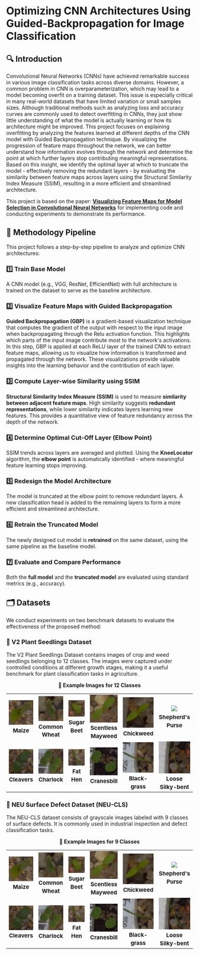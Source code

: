 # Optimizing CNN Architectures Using Guided-Backpropagation for Image Classification

## 🔍 Introduction
Convolutional Neural Networks (CNNs) have achieved remarkable success in various image classification tasks across diverse domains. However, a common problem in CNN is overparameterization, which may lead to a model becoming overfit on a training dataset. This issue is especially critical in many real-world datasets that have limited variation or small samples sizes. Although traditional methods such as analyzing loss and accuracy curves are commonly used to detect overfitting in CNNs, they just show little understanding of what the model is actually learning or how its architecture might be improved. This project focuses on explaining overfitting by analyzing the features learned at different depths of the CNN model with Guided Backpropagation technique. By visualizing the progression of feature maps throughout the network, we can better understand how information evolves through the network and determine the point at which further layers stop contributing meaningful representations. Based on this insight, we identify the optimal layer at which to truncate the model - effectively removing the redundant layers - by evaluating the similarity between feature maps across layers using the Structural Similarity Index Measure (SSIM), resulting in a more efficient and streamlined architecture. 

This project is based on the paper: **[Visualizing Feature Maps for Model Selection in Convolutional Neural Networks](https://openaccess.thecvf.com/content/ICCV2021W/CVPPA/papers/Mostafa_Visualizing_Feature_Maps_for_Model_Selection_in_Convolutional_Neural_Networks_ICCVW_2021_paper.pdf)** for implementing code and conducting experiments to demonstrate its performance. 

## 🔁 Methodology Pipeline

This project follows a step-by-step pipeline to analyze and optimize CNN architectures:

### 1️⃣ Train Base Model
A CNN model (e.g., VGG, ResNet, EfficientNet) with full architecture is trained on the dataset to serve as the baseline architecture.

### 2️⃣ Visualize Feature Maps with Guided Backpropagation 
**Guided Backpropagation (GBP)** is a gradient-based visualization technique that computes the gradient of the output with respect to the input image when backpropagating through the Relu activation function. This highlights which parts of the input image contribute most to the network's activations.
In this step, GBP is applied at each ReLU layer of the trained CNN to extract feature maps, allowing us to visualize how information is transformed and propagated through the network. These visualizations provide valuable insights into the learning behavior and the contribution of each layer.

### 3️⃣ Compute Layer-wise Similarity using SSIM
**Structural Similarity Index Measure (SSIM)** is used to measure **similarity between adjacent feature maps**. High similarity suggests **redundant representations**, while lower similarity indicates layers learning new features. This provides a quantitative view of feature redundancy across the depth of the network.

### 4️⃣ Determine Optimal Cut-Off Layer (Elbow Point)  
SSIM trends across layers are averaged and plotted. Using the **KneeLocator** algorithm, the **elbow point** is automatically identified - where meaningful feature learning stops improving.

### 5️⃣ Redesign the Model Architecture 
The model is truncated at the elbow point to remove redundant layers. A new classification head is added to the remaining layers to form a more efficient and streamlined architecture.

### 6️⃣ Retrain the Truncated Model 
The newly designed cut model is **retrained** on the same dataset, using the same pipeline as the baseline model.

### 7️⃣ Evaluate and Compare Performance
Both the **full model** and the **truncated model** are evaluated using standard metrics (e.g., accuracy).

## 🗂️ Datasets

We conduct experiments on two benchmark datasets to evaluate the effectiveness of the proposed method:

### 🌱 V2 Plant Seedlings Dataset
The V2 Plant Seedlings Dataset contains images of crop and weed seedlings belonging to 12 classes. The images were captured under controlled conditions at different growth stages, making it a useful benchmark for plant classification tasks in agriculture.

<p align="center"><strong>📸 Example Images for 12 Classes</strong></p>

<table align="center">
  <tr>
    <td align="center" width="150px">
      <img src="assets/Maize_example.png" width="250"/><br/><sub><b style="font-size: 15px;">Maize</b></sub>
    </td>
    <td align="center" width="150px">
      <img src="assets/Common_wheat_example.png" width="250"/><br/><sub><b style="font-size: 15px;">Common Wheat</b></sub>
    </td>
    <td align="center" width="150px">
      <img src="assets/Sugar_beet_example.png" width="250"/><br/><sub><b style="font-size: 15px;">Sugar Beet</b></sub>
    </td>
    <td align="center" width="150px">
      <img src="assets/Scentless_Mayweed_example.png" width="250"/><br/><sub><b style="font-size: 15px;">Scentless Mayweed</b></sub>
    </td>
    <td align="center" width="150px">
      <img src="assets/Common_Chickweed_example.png" width="250"/><br/><sub><b style="font-size: 15px;">Chickweed</b></sub>
    </td>
    <td align="center" width="150px">
      <img src="assets/Shepherd’s Purse_example.png" width="250"/><br/><sub><b style="font-size: 15px;">Shepherd's Purse</b></sub>
    </td>
  </tr>
  <tr>
    <td align="center" width="150px">
      <img src="assets/Cleavers_example.png" width="250"/><br/><sub><b style="font-size: 15px;">Cleavers</b></sub>
    </td>
    <td align="center" width="150px">
      <img src="assets/Charlock_example.png" width="250"/><br/><sub><b style="font-size: 15px;">Charlock</b></sub>
    </td>
    <td align="center" width="150px">
      <img src="assets/Fat_Hen_example.png" width="250"/><br/><sub><b style="font-size: 15px;">Fat Hen</b></sub>
    </td>
    <td align="center" width="150px">
      <img src="assets/Small-flowered Cranesbill_example.png" width="250"/><br/><sub><b style="font-size: 15px;">Cranesbill</b></sub>
    </td>
    <td align="center" width="150px">
      <img src="assets/Back-grass_example.png" width="250"/><br/><sub><b style="font-size: 15px;">Black-grass</b></sub>
    </td>
    <td align="center" width="150px">
      <img src="assets/Loose Silky-bent_example.png" width="250"/><br/><sub><b style="font-size: 15px;">Loose Silky-bent</b></sub>
    </td>
  </tr>
</table>

### 🧪 NEU Surface Defect Dataset (NEU-CLS)
The NEU-CLS dataset consists of grayscale images labeled with 9 classes of surface defects. It is commonly used in industrial inspection and defect classification tasks.

<p align="center"><strong>📸 Example Images for 9 Classes</strong></p>

<table align="center">
  <tr>
    <td align="center" width="150px">
      <img src="assets/Maize_example.png" width="250"/><br/><sub><b style="font-size: 15px;">Maize</b></sub>
    </td>
    <td align="center" width="150px">
      <img src="assets/Common_wheat_example.png" width="250"/><br/><sub><b style="font-size: 15px;">Common Wheat</b></sub>
    </td>
    <td align="center" width="150px">
      <img src="assets/Sugar_beet_example.png" width="250"/><br/><sub><b style="font-size: 15px;">Sugar Beet</b></sub>
    </td>
    <td align="center" width="150px">
      <img src="assets/Scentless_Mayweed_example.png" width="250"/><br/><sub><b style="font-size: 15px;">Scentless Mayweed</b></sub>
    </td>
    <td align="center" width="150px">
      <img src="assets/Common_Chickweed_example.png" width="250"/><br/><sub><b style="font-size: 15px;">Chickweed</b></sub>
    </td>
    <td align="center" width="150px">
      <img src="assets/Shepherd’s Purse_example.png" width="250"/><br/><sub><b style="font-size: 15px;">Shepherd's Purse</b></sub>
    </td>
  </tr>
  <tr>
    <td align="center" width="150px">
      <img src="assets/Cleavers_example.png" width="250"/><br/><sub><b style="font-size: 15px;">Cleavers</b></sub>
    </td>
    <td align="center" width="150px">
      <img src="assets/Charlock_example.png" width="250"/><br/><sub><b style="font-size: 15px;">Charlock</b></sub>
    </td>
    <td align="center" width="150px">
      <img src="assets/Fat_Hen_example.png" width="250"/><br/><sub><b style="font-size: 15px;">Fat Hen</b></sub>
    </td>
    <td align="center" width="150px">
      <img src="assets/Small-flowered Cranesbill_example.png" width="250"/><br/><sub><b style="font-size: 15px;">Cranesbill</b></sub>
    </td>
    <td align="center" width="150px">
      <img src="assets/Back-grass_example.png" width="250"/><br/><sub><b style="font-size: 15px;">Black-grass</b></sub>
    </td>
    <td align="center" width="150px">
      <img src="assets/Loose Silky-bent_example.png" width="250"/><br/><sub><b style="font-size: 15px;">Loose Silky-bent</b></sub>
    </td>
  </tr>
</table>

